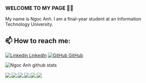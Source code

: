 ### WELCOME TO MY PAGE 👋👋
My name is Ngoc Anh. I am a final-year student at an Information Technology University.<br>
## 📫 How to reach me: 

[![Linkedin](https://i.stack.imgur.com/gVE0j.png) LinkedIn](https://www.linkedin.com/in/ngoc-anh-545293174/) [![GitHub](https://i.stack.imgur.com/tskMh.png) GitHub](https://github.com/ntnanh) 

![Ngoc Anh github stats](https://github-readme-stats-git-masterrstaa-rickstaa.vercel.app/api?username=ntnanh&show_icons=true&theme=tokyonight&hide=contribs,prs,issues)

<a href="https://github.com/ntnanh/website-bansach/">
  <img align="center" src="https://github-readme-stats.anuraghazra1.vercel.app/api/pin/?username=ntnanh&repo=website-bansach&theme=radical" />
</a>    

<a href="https://github.com/ntnanh/Book-selling-app/">
  <img align="center" src="https://github-readme-stats.anuraghazra1.vercel.app/api/pin/?username=ntnanh&repo=Book-selling-app&theme=gruvbox" />
</a>  

<a href="https://github.com/ntnanh/Northwest-travel-website/">
  <img align="center" src="https://github-readme-stats.anuraghazra1.vercel.app/api/pin/?username=ntnanh&repo=Northwest-travel-website&theme=merko" />
</a>

<a href="https://github.com/ntnanh/Game-Flappy-Bird/">
  <img align="center" src="https://github-readme-stats.anuraghazra1.vercel.app/api/pin/?username=ntnanh&repo=Game-Flappy-Bird&theme=dark" />
</a>

 <a href="https://github.com/ntnanh/Northwest-travel-website/">
  <img align="center" src="https://github-readme-stats.anuraghazra1.vercel.app/api/pin/?username=ntnanh&repo=Northwest-travel-website&theme=merko" />
</a>

<a href="https://github.com/ntnanh/w3-band/">
  <img align="center" src="https://github-readme-stats.anuraghazra1.vercel.app/api/pin/?username=ntnanh&repo=w3-band&theme=cobalt" />
</a>




